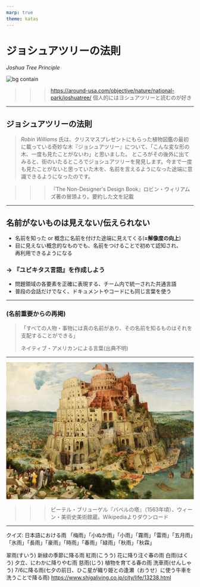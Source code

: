 ```yaml
---
marp: true
theme: katas
---
```

<!-- 
size: 16:9
paginate: true
-->
<!-- header: 勉強会#-->

# ジョシュアツリーの法則
_Joshua Tree Principle_

![bg contain](https://around-usa.com/sys/wp-content/uploads/2017/03/JoshuaTreeNationalPark-01.jpg)

>>> https://around-usa.com/objective/nature/national-park/joshuatree/
>>> 個人的にはヨシュアツリーと読むのが好き

---

## ジョシュアツリーの法則

> _Robin Williams_ 氏は、クリスマスプレゼントにもらった植物図鑑の最初に載っている奇妙な木『ジョシュアツリー』について、「こんな変な形の木、一度も見たことがないわ」と思いました。
> ところがその後外に出てみると、街のいたるところでジョシュアツリーを発見します。今まで一度も見たことがないと思っていた木を、名前を言えるようになった途端に意識できるようになったのです。

>>> 『The Non-Designer's Design Book』ロビン・ウィリアムズ著の冒頭より。要約した文を記載

<!-- 文書などページもののレイアウトデザインにおける名著。レイアウトのバランス、色遣い、フォントの選び方に関する珠玉のアドバイスが載っている。パワポスライドやUIのデザインとかにも活かせるので、関連する人は読んでおくべき -->

---

## 名前がないものは見えない/伝えられない

* 名前を知った or 概念に名前を付けた途端に見えてくる(**=解像度の向上**)
* 目に見えない概念的なものでも、名前をつけることで初めて認知され、<br>再利用できるようになる

<!-- GoFのデザインパターンの最大の成果は、これまでにもあった設計ノウハウに名前を付けたこと。それによって世界中の人が再利用できるようになった -->
<!-- 質問するときも同じ。「わかりません」「やってみたけど動きません」は、問題が伝わらない。つまり問題解決の第一歩は「問題」を定義すること -->

<!-- ただし、それだけでは不十分。個人だけでなくチームで名前を付けなければならない。 -->

### → 『ユビキタス言語』を作成しよう

* 問題領域の各要素を正確に表現する、チーム内で統一された共通言語
* 普段の会話だけでなく、ドキュメントやコードにも同じ言葉を使う

---

### (名前重要からの再掲)

> 「すべての人物・事物には真の名前があり、その名前を知るものはそれを支配することができる」  
> 
> ネイティブ・アメリカンによる言葉(出典不明)

<!-- 千と千尋の神隠しでは湯婆婆が名前を知って支配していたり、血界戦線という漫画では血界の眷属に対して真の名を知ることで初めて封印できるなど、名前を理解することの重要性は枚挙にいとまがない -->
<!-- ハクが「湯婆婆は相手の名前を奪って支配する」、「名前を奪われると元の自分を忘れてしまう」と語っているように、名前を奪われるということは人間性や個性といったアイデンティティを失うことに等しい -->

<!-- 名前だけでなく、取り組むべき課題、自分の目標にも適切に名前をつけてほしい -->

---

![](assets/17-tower_of_babel.jpg)

>>> ピーテル・ブリューゲル『バベルの塔』（1563年頃）、ウィーン・美術史美術館蔵。Wikipediaよりダウンロード

<!-- 天にも届く神の領域まで手を伸ばす塔を建設しようとしたが、神によって阻まれ失敗してしまった。空想的で実現不可能な計画を「バベルの塔」と揶揄することがある。
神がこの建設を阻止した方法はなんだったか。それは「言語」だった。共通の言語の下で建設を進めていた中、神はそれぞれが異なる言語を話すようにした。これによって現場は混乱し、塔の建設を止め、世界各地に散ってしまった。
名前を付け、共通の認識とすることがいかに大事か、という話。
-->
---

クイズ: 日本語における雨
「梅雨」「小ぬか雨」「小雨」「霧雨」「雷雨」「五月雨」「氷雨」「長雨」「豪雨」「時雨」「春雨」「緑雨」「秋雨」「秋霖」

翠雨(すいう) 新緑の季節に降る雨
紅雨(こうう) 花に降り注ぐ春の雨
白雨(はくう) 夕立、にわかに降りやむ雨
慈雨(じう) 植物を育てる春の雨
洗車雨(せんしゃう) 7/6に降る雨(七夕の前日、ひこ星が織り姫との逢瀬（おうせ）に使う牛車を洗うことで降る雨)
https://www.shigaliving.co.jp/city/life/13238.html